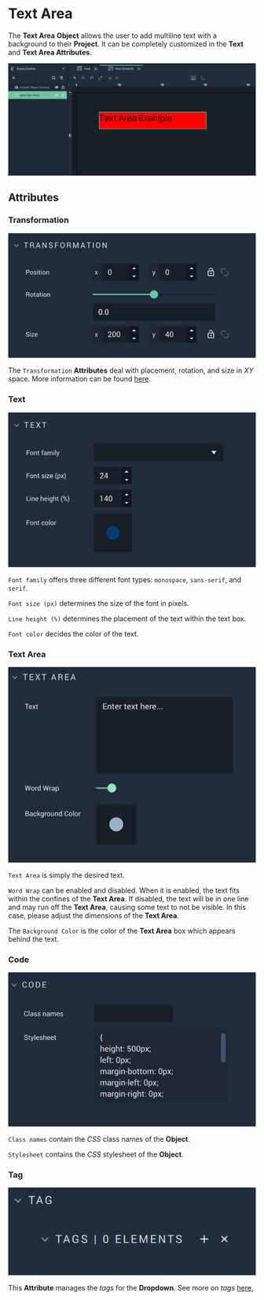# Text Area

The **Text Area** **Object** allows the user to add multiline text with a background to their **Project**. It can be completely customized in the **Text** and **Text Area Attributes**.

![Text Area.](../../../.gitbook/assets/2dgui-textarea1.png)


## Attributes

### Transformation

![Transformation Attributes.](../../../.gitbook/assets/textareaattstransformation.png)

The `Transformation` **Attributes** deal with placement, rotation, and size in *XY* space. More information can be found [here](../../attributes/common-attributes/transformation.md).

### Text

![Text Attributes.](../../../.gitbook/assets/textareaattstext.png)
 

`Font family` offers three different font types: `monospace`, `sans-serif`, and `serif`.

`Font size (px)` determines the size of the font in pixels.

`Line height (%)` determines the placement of the text within the text box. 

`Font color` decides the color of the text.

### Text Area

![Text Area Attributes.](../../../.gitbook/assets/textareaattstextarea.png)

`Text Area` is simply the desired text.

`Word Wrap` can be enabled and disabled. When it is enabled, the text fits within the confines of the **Text Area**. If disabled, the text will be in one line and may run off the **Text Area**, causing some text to not be visible. In this case, please adjust the dimensions of the **Text Area**.

The `Background Color` is the color of the **Text Area** box which appears behind the text. 

### Code

![Code Attributes.](../../../.gitbook/assets/buttonattscode.png)

`Class names` contain the *CSS* class names of the **Object**. 

`Stylesheet` contains the *CSS* stylesheet of the **Object**.


### Tag 

![Tag Attributes.](../../../.gitbook/assets/buttonattstag.png)

This **Attribute** manages the *tags* for the **Dropdown**. See more on *tags* [here.](../../attributes/common-attributes/tag.md)

